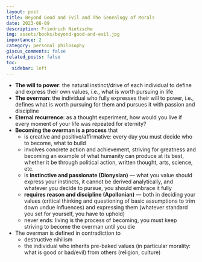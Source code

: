 ```yaml
---
layout: post
title: Beyond Good and Evil and The Genealogy of Morals
date: 2023-08-09
description: Friedrich Nietzsche
img: assets/books/beyond-good-and-evil.jpg
importance: 2
category: personal philosophy
giscus_comments: false
related_posts: false
toc:
  sidebar: left
---
```


- **The will to power**: the natural instinct/drive of each individual to define and express their own values, i.e., what is worth pursuing in life
- **The overman**: the individual who fully expresses their will to power, i.e., defines what is worth pursuing for them and pursues it with passion and discipline
- **Eternal recurrence**: as a thought experiment, how would you live if every moment of your life was repeated for eternity?
- **Becoming the overman is a process** that
    - is creative and positive/affirmative: every day you must decide who to become, what to build
    - involves concrete action and achievement, striving for greatness and becoming an example of what humanity can produce at its best, whether it be through political action, written thought, arts, science, etc.
    - is **instinctive and passionate (Dionysian)** — what you value should express your instincts, it cannot be derived analytically, and whatever you decide to pursue, you should embrace it fully
    - **requires reason and discipline (Apollonian)** — both in deciding your values (critical thinking and questioning of basic assumptions to trim down undue influences) and expressing them (whatever standard you set for yourself, you have to uphold)
    - never ends: living is the process of becoming, you must keep striving to become the overman until you die
- The overman is defined in contradiction to
    - destructive nihilism 
    - the individual who inherits pre-baked values (in particular morality: what is good or bad/evil) from others (religion, culture)
